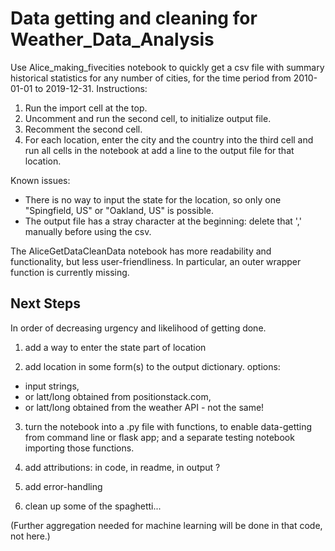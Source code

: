 # Data getting and cleaning for Weather_Data_Analysis


 Use Alice_making_fivecities notebook to quickly get a csv file with summary historical statistics for any number of cities, for the time period from 2010-01-01 to 2019-12-31. Instructions:
1. Run the import cell at the top.
2. Uncomment and run the second cell, to initialize output file.
3. Recomment the second cell.
4. For each location, enter the city and the country into the third cell and run all cells in the notebook at add a line to the output file for that location.

  Known issues:
 - There is no way to input the state for the location, so only one "Spingfield, US" or "Oakland, US" is possible.
 - The output file has a stray character at the beginning: delete that ',' manually before using the csv.


 The AliceGetDataCleanData notebook has more readability and functionality, but less user-friendliness. In particular, an outer wrapper function is currently missing. 

## Next Steps

In order of decreasing urgency and likelihood of getting done.

 1. add a way to enter the state part of location

 2. add location in some form(s) to the output dictionary. options:
  - input strings,
  -  or latt/long obtained from positionstack.com,
  -  or latt/long obtained from the weather API - not the same!

 3. turn the notebook into a .py file with functions, to enable data-getting from command line or flask app; and a separate testing notebook importing those functions.

 4. add attributions: in code, in readme, in output ?

 5. add error-handling

 6. clean up some of the spaghetti...

(Further aggregation needed for machine learning will be done in that code, not here.)



